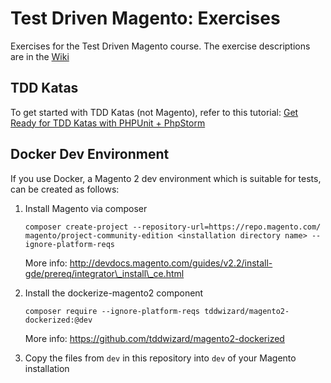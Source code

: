 # Test Driven Magento: Exercises

Exercises for the Test Driven Magento course. The exercise descriptions are in the [Wiki](https://github.com/tddwizard/magento2-exercises/wiki)

## TDD Katas

To get started with TDD Katas (not Magento), refer to this tutorial: [Get Ready for TDD Katas with PHPUnit + PhpStorm
](https://www.schmengler-se.de/en/2017/01/get-ready-for-tdd-katas-with-phpunit-phpstorm/)

## Docker Dev Environment

If you use Docker, a Magento 2 dev environment which is suitable for tests, can be created as follows:

1. Install Magento via composer

       composer create-project --repository-url=https://repo.magento.com/ magento/project-community-edition <installation directory name> --ignore-platform-reqs
       
   More info: http://devdocs.magento.com/guides/v2.2/install-gde/prereq/integrator\_install\_ce.html

2. Install the dockerize-magento2 component

       composer require --ignore-platform-reqs tddwizard/magento2-dockerized:@dev

    More info: https://github.com/tddwizard/magento2-dockerized

3. Copy the files from `dev` in this repository into `dev` of your Magento installation
